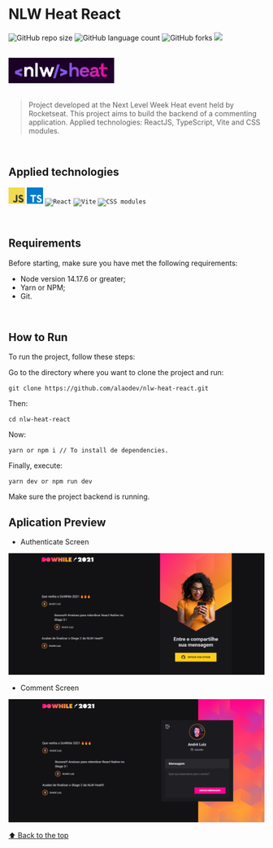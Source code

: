 # NLW Heat React

![GitHub repo size](https://img.shields.io/github/repo-size/alaodev/nlw-heat-react?style=for-the-badge)
![GitHub language count](https://img.shields.io/github/languages/count/alaodev/nlw-heat-react?style=for-the-badge)
![GitHub forks](https://img.shields.io/github/forks/alaodev/nlw-heat-react?style=for-the-badge)
<img src="https://img.shields.io/static/v1?label=Overview&message=alaodev&color=f8efd4&style=for-the-badge&logo=GitHub">

<br/>

<img height="50" src="./assets/images/nlw_logo.png" id="nlw_heat_node" alt="exemplo imagem">

<br/>
<br/>

> Project developed at the Next Level Week Heat event held by Rocketseat. This project aims to build the backend of a commenting application. Applied technologies: ReactJS, TypeScript, Vite and CSS modules.

<br/>

## Applied technologies

<code><img height="32" src="https://raw.githubusercontent.com/github/explore/80688e429a7d4ef2fca1e82350fe8e3517d3494d/topics/javascript/javascript.png" alt="Javascript"/></code>
<code><img height="32" src="https://raw.githubusercontent.com/github/explore/80688e429a7d4ef2fca1e82350fe8e3517d3494d/topics/typescript/typescript.png" alt="Typescript"/></code>
<code><img height="32" src="https://cdn.freebiesupply.com/logos/large/2x/react-1-logo-png-transparent.png" alt="React"/></code>
<code><img height="32" src="https://seeklogo.com/images/V/vite-logo-BFD4283991-seeklogo.com.png" alt="Vite"/></code>
<code><img height="32" src="https://i.redd.it/3vr72d9jitw21.png" alt="CSS modules"/></code>

<br/>

## Requirements

Before starting, make sure you have met the following requirements:
* Node version 14.17.6 or greater;
* Yarn or NPM;
* Git.

<br/>

## How to Run

To run the project, follow these steps:

Go to the directory where you want to clone the project and run:
```
git clone https://github.com/alaodev/nlw-heat-react.git
```

Then: 
```
cd nlw-heat-react
```

Now:
```
yarn or npm i // To install de dependencies.
```

Finally, execute:
```
yarn dev or npm run dev
```

Make sure the project backend is running.

## Aplication Preview

* Authenticate Screen

<img src="./assets/images/nlw_screen_1.png" id="nlw_heat_node" alt="Auth Screen">

<br/>

* Comment Screen

<img src="./assets/images/nlw_screen_2.png" id="nlw_heat_node" alt="Comment Screen">


[⬆ Back to the top](#nlw_heat_node)<br>